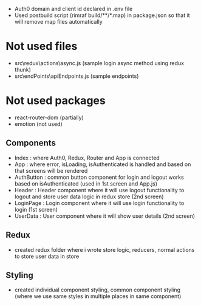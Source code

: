 - Auth0 domain and client id declared in .env file
- Used postbuild script (rimraf build/**/*.map) in package.json so that it will remove map files automatically 

# Not used files

- src\redux\actions\async.js    (sample login async method using redux thunk)
- src\endPoints\apiEndpoints.js (sample endpoints)

# Not used packages

- react-router-dom (partially)
- emotion          (not used)

## Components

- Index         : where Auth0, Redux, Router and App is connected
- App           : where error, isLoading, isAuthenticated is handled and based on that screens will be rendered
- AuthButton    : common button component for login and logout works based on isAuthenticated (used in 1st screen and App.js)
- Header        : Header component where it will use logout functionality to logout and store user data logic in redux store  (2nd screen) 
- LoginPage     : Login component where it will use login functionality to login (1st screen) 
- UserData      : User component where it will show user details (2nd screen)

## Redux

- created redux folder where i wrote store logic, reducers, normal actions to store user data in store

## Styling

- created individual component styling, common component styling (where we use same styles in multiple places in same component)




